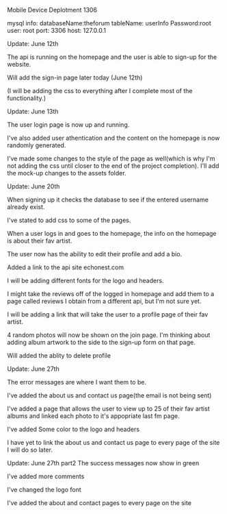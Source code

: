 Mobile Device Deplotment 1306

mysql info:
databaseName:theforum
tableName: userInfo
Password:root
user: root
port: 3306
host: 127.0.0.1

Update: June 12th 

The api is running on the homepage and the user is able to sign-up for the website. 

Will add the sign-in page later today (June 12th)

(I will be adding the css to everything after I complete most of the functionality.)

Update: June 13th

The user login page is now up and running.

I've also added user athentication and the content on the homepage is now randomly generated.

I've made some changes to the style of the page as well(which is why I'm not adding the css until closer to the end of the project completion). I'll add the mock-up changes to the assets folder. 

Update: June 20th

When signing up it checks the database to see if the entered username already exist. 

I've stated to add css to some of the pages.

When a user logs in and goes to the homepage, the info on the homepage is about their fav artist.

The user now has the ability to edit their profile and add a bio.

Added a link to the api site echonest.com

I will be adding different fonts for the logo and headers.

I might take the reviews off of the logged in homepage and add them to a page called reviews I obtain from a different api, but I'm not sure yet.

I will be adding a link that will take the user to a profile page of their fav artist. 

4 random photos will now be shown on the join page. I'm thinking about adding album artwork to the side to the sign-up form on that page. 

Will added the ablity to delete profile 

Update: June 27th

The error messages are where I want them to be.

I've added the about us and contact us page(the email is not being sent)

I've added a page that allows the user to view up to 25 of their fav artist albums and linked each photo to it's appopriate last fm page.

I've added Some color to the logo and headers

I have yet to link the about us and contact us page to every page of the site I will do so later. 

Update: June 27th part2
The success messages now show in green

I've added more comments

I've changed the logo font

I've added the about and contact pages to every page on the site
